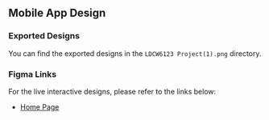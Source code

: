 ## Mobile App Design

### Exported Designs
You can find the exported designs in the `LDCW6123 Project(1).png` directory.

### Figma Links
For the live interactive designs, please refer to the links below:

- [Home Page](https://www.figma.com/design/sgcMmJDBsnU8oq5x1ny5JW/LDCW6123-Project?node-id=0-1&t=HeA26Hd3DdBND7z0-1)


